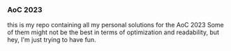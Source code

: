 ### AoC 2023

this is my repo containing all my personal solutions for the AoC 2023
Some of them might not be the best in terms of optimization and readability, but hey, I'm just trying to have fun.
